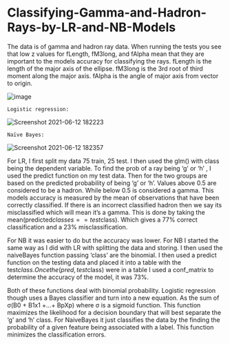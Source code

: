 # Classifying-Gamma-and-Hadron-Rays-by-LR-and-NB-Models
The data is of  gamma and hadron ray data. When running the tests you see that low z values for fLength, fM3long, and fAlpha mean that they are important to the models accuracy for classifying the rays. fLength is the length of the major axis of the ellipse. fM3long is the 3rd root of third moment along the major axis. fAlpha is the angle of major axis from vector to origin. 

 ![image](https://user-images.githubusercontent.com/70611669/121574692-8a094a80-c9f4-11eb-9703-e9e77c523888.png)


                                                                                                                                                                                  
	Logistic regression:  
![Screenshot 2021-06-12 182223](https://user-images.githubusercontent.com/70611669/121790247-718f6080-cbab-11eb-83ef-18adaea2e605.png)


	Naïve Bayes: 
![Screenshot 2021-06-12 182357](https://user-images.githubusercontent.com/70611669/121790250-781dd800-cbab-11eb-87e1-b9e2d692e4e9.png)

	 

For LR, I first split my data 75 train, 25 test. I then used the glm() with class being the dependent variable. To find the prob of a ray being ‘g’ or ‘h’ ,  I used the predict function on my test data. Then for the two groups are based on the predicted probability of being ‘g’ or ‘h’.  Values above 0.5 are considered to be a hadron. While below 0.5 is considered a gamma. This models accuracy is measured by the mean of observations that have been correctly classified. If there is an incorrect classified hadron then we say its misclassified which will mean it’s a gamma.  This is done by taking the mean(predicted$classes == test$class). Which gives a  77% correct classification and a 23% misclassification. 

For NB it was easier to do but the accuracy was lower. For NB I started the same way as I did with LR with splitting the data and storing. I then used the naiveBayes function passing ‘class’ are the binomial. I then used a predict function on the testing data and placed it into a table with the test$class. Once the (pred, test$class) were in a table I used a conf_matrix to determine the accuracy of the model, it was 73%. 

Both of these functions deal with binomial probability. Logistic regression though uses a Bayes classifier and turn into a new equation. As the sum of  σ(B0 + B1x1 +…+ BpXp)   where σ is a sigmoid function. This function maximizes the likelihood for a decision boundary that will best separate the ‘g’ and ‘h’ class. For NaiveBayes it just classifies the data by the finding the probability of a given feature being associated with a label. This function minimizes the classification errors. 
